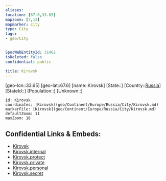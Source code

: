 ```yaml
---
aliases: 
location: [67.6,33.65]
mapzoom: [7,12] 
mapmarker: city 
type: City
tags:
- geo/City


SpocWebEntityId: 31462
isDeleted: false
confidential: public

title: Kirovsk
---
```

[geo-lon::33.65]
[geo-lat::67.6]
[name::Kirovsk]
[State::]
[Country::[Russia](geo/Continent/Europe/Russia.md)]
[StateId::]
[Population::]
[Unknown::]


```leaflet
id: Kirovsk
coordinates: [Kirovsk](geo/Continent/Europe/Russia/City/Kirovsk.md)
markerFile: [Kirovsk](geo/Continent/Europe/Russia/City/Kirovsk.md)
defaultZoom: 11 
maxZoom: 18
```


## Confidential Links & Embeds: 
- [Kirovsk](../../../../../../_public/geo/Continent/Europe/Russia/City/Kirovsk.md) 
- [Kirovsk.internal](../../../../../../_internal/geo/Continent/Europe/Russia/City/Kirovsk.internal.md) 
- [Kirovsk.protect](../../../../../../_protect/geo/Continent/Europe/Russia/City/Kirovsk.protect.md) 
- [Kirovsk.private](../../../../../../_private/geo/Continent/Europe/Russia/City/Kirovsk.private.md) 
- [Kirovsk.personal](../../../../../../_personal/geo/Continent/Europe/Russia/City/Kirovsk.personal.md) 
- [Kirovsk.secret](../../../../../../_secret/geo/Continent/Europe/Russia/City/Kirovsk.secret.md) 
